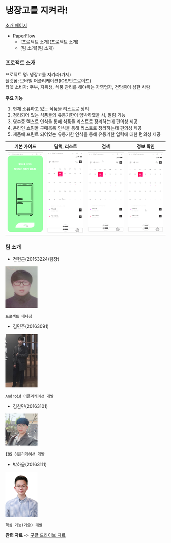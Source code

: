 # 냉장고를 지켜라!

[소개 페이지](https://kookmin-sw.github.io/capstone-2021-9/)

- [PaperFlow](#PaperFlow)
  - [프로잭트 소개](프로잭트 소개)
  - [팀 소개](팀 소개)

### 프로잭트 소개

프로젝트 명: 냉장고를 지켜라(가제)  
플랫폼: 모바일 어플리케이션(IOS/안드로이드)  
타겟 소비자: 주부, 자취생, 식품 관리를 해야하는 자영업자, 건망증이 심한 사람 

**주요 기능**

1. 현재 소유하고 있는 식품을 리스트로 정리
2. 정리되어 있는 식품들의 유통기한이 임박하였을 시, 알림 기능
3. 영수증 텍스트 인식을 통해 식품들 리스트로 정리하는데 편의성 제공
4. 온라인 쇼핑몰 구매목록 인식을 통해 리스트로 정리하는데 편의성 제공
5. 제품에 프린트 되어있는 유통기한 인식을 통해 유통기한 입력에 대한 편의성 제공


기본 가이드                        |달력, 리스트                       |검색                       |정보 확인                   |
:--------------------------------:|:--------------------------------:|:-------------------------:|:-------------------------:|
![](docs/design/guide.gif)        |![](docs/design/calendar_list.gif)|![](docs/design/search.gif)|![](docs/design/status.gif)



### 팀 소개


- 전현근(20153224/팀장)

<img src = "/docs/team_img/KakaoTalk_20210409_000232109.jpg" width="20%">

```
프로젝트 매니징
```

- 김민주(20163091)

<img src = "/docs/team_img/KakaoTalk_20210404_211047435_01.jpg" width="20%">

```
Android 어플리케이션 개발
```

- 김찬민(20163101)

<img src = "/docs/team_img/KakaoTalk_20210404_210623886.jpg" width="20%">

```
IOS 어플리케이션 개발
```

- 박하윤(20163111)

<img src = "/docs/team_img/KakaoTalk_20210404_210423322.jpg" width="20%">

```
핵심 기능(기술) 개발
```


**관련 자료** -> [구글 드라이브 자료](https://drive.google.com/drive/folders/1V2mzOw_bEXJdegS4G252FB-DH29KiUCr?usp=sharing)
